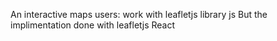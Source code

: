 An interactive maps users:
work with leafletjs library js But the implimentation done with leafletjs React
